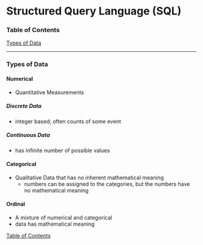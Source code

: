 # Structured Query Language (SQL)

### <a name="toc"></a>Table of Contents

[Types of Data](#types_of_data)

---

### <a name="types_of_data"></a> Types of Data 

#### Numerical
- Quantitative Measurements

##### Discrete Data
  - integer based; often counts of some event

##### Continuous Data
  - has infinite number of possible values

#### Categorical
- Qualitative Data that has no inherent mathematical meaning
  - numbers can be assigned to the categories, but the numbers have no 
  mathematical meaning

#### Ordinal
- A mixture of numerical and categorical
- data has mathematical meaning

[Table of Contents](#toc)
